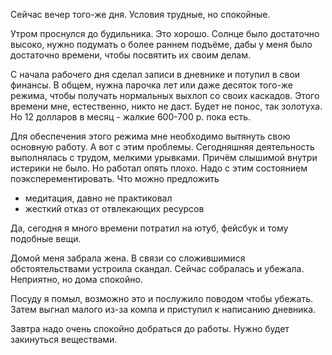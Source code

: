 Сейчас вечер того-же дня. Условия трудные, но спокойные.

Утром проснулся до будильника. Это хорошо. Солнце было достаточно высоко, нужно подумать о более раннем подъёме, дабы у меня было достаточно времени, чтобы посвятить их своим делам.

С начала рабочего дня сделал записи в дневнике и потупил в свои финансы. В общем, нужна парочка лет или даже десяток того-же режима, чтобы получать нормальных выхлоп со своих каскадов. Этого времени мне, естественно, никто не даст. Будет не понос, так золотуха. Но 12 долларов в месяц - жалкие 600-700 р. пока есть.

Для обеспечения этого режима мне необходимо вытянуть свою основную работу. А вот с этим проблемы.
Сегодняшняя деятельность выполнялась с трудом, мелкими урывками. Причём слышимой внутри истерики не было. Но работал опять плохо.
Надо с этим состоянием поэксперементировать.
Что можно предложить
 - медитация, давно не практиковал
 - жесткий отказ от отвлекающих ресурсов

Да, сегодня я много времени потратил на ютуб, фейсбук и тому подобные вещи.

Домой меня забрала жена.
В связи со сложившимися обстоятельствами устроила скандал. Сейчас собралась и убежала.
Неприятно, но дома спокойно.

Посуду я помыл, возможно это и послужило поводом чтобы убежать.
Затем выгнал малого из-за компа и приступил к написанию дневника.

Завтра надо очень спокойно добраться до работы. Нужно будет закинуться веществами.
